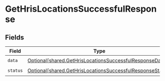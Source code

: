 # GetHrisLocationsSuccessfulResponse


## Fields

| Field                                                                                                                            | Type                                                                                                                             | Required                                                                                                                         | Description                                                                                                                      |
| -------------------------------------------------------------------------------------------------------------------------------- | -------------------------------------------------------------------------------------------------------------------------------- | -------------------------------------------------------------------------------------------------------------------------------- | -------------------------------------------------------------------------------------------------------------------------------- |
| `data`                                                                                                                           | [Optional[shared.GetHrisLocationsSuccessfulResponseData]](undefined/models/shared/gethrislocationssuccessfulresponsedata.md)     | :heavy_check_mark:                                                                                                               | N/A                                                                                                                              |
| `status`                                                                                                                         | [Optional[shared.GetHrisLocationsSuccessfulResponseStatus]](undefined/models/shared/gethrislocationssuccessfulresponsestatus.md) | :heavy_check_mark:                                                                                                               | N/A                                                                                                                              |